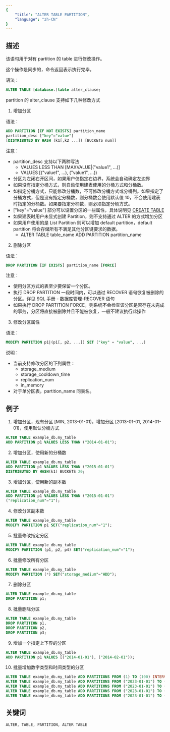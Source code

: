```yaml
---
{
    "title": "ALTER TABLE PARTITION",
    "language": "zh-CN"
}
---
```


<!--
Licensed to the Apache Software Foundation (ASF) under one
or more contributor license agreements.  See the NOTICE file
distributed with this work for additional information
regarding copyright ownership.  The ASF licenses this file
to you under the Apache License, Version 2.0 (the
"License"); you may not use this file except in compliance
with the License.  You may obtain a copy of the License at

  http://www.apache.org/licenses/LICENSE-2.0

Unless required by applicable law or agreed to in writing,
software distributed under the License is distributed on an
"AS IS" BASIS, WITHOUT WARRANTIES OR CONDITIONS OF ANY
KIND, either express or implied.  See the License for the
specific language governing permissions and limitations
under the License.
-->


## 描述

该语句用于对有 partition 的 table 进行修改操作。

这个操作是同步的，命令返回表示执行完毕。

语法：

```sql
ALTER TABLE [database.]table alter_clause;
```

partition 的 alter_clause 支持如下几种修改方式

1. 增加分区

语法：

```sql
ADD PARTITION [IF NOT EXISTS] partition_name 
partition_desc ["key"="value"]
[DISTRIBUTED BY HASH (k1[,k2 ...]) [BUCKETS num]]
```

注意：

- partition_desc 支持以下两种写法
  - VALUES LESS THAN [MAXVALUE|("value1", ...)]
  - VALUES [("value1", ...), ("value1", ...))
- 分区为左闭右开区间，如果用户仅指定右边界，系统会自动确定左边界
- 如果没有指定分桶方式，则自动使用建表使用的分桶方式和分桶数。
- 如指定分桶方式，只能修改分桶数，不可修改分桶方式或分桶列。如果指定了分桶方式，但是没有指定分桶数，则分桶数会使用默认值 10，不会使用建表时指定的分桶数。如果要指定分桶数，则必须指定分桶方式。
- ["key"="value"] 部分可以设置分区的一些属性，具体说明见 [CREATE TABLE](../Create/CREATE-TABLE.md)
- 如果建表时用户未显式创建 Partition，则不支持通过 ALTER 的方式增加分区
- 如果用户使用的是 List Partition 则可以增加 default partition，default partition 将会存储所有不满足其他分区键要求的数据。
  -  ALTER TABLE table_name ADD PARTITION partition_name

2. 删除分区

语法：

```sql
DROP PARTITION [IF EXISTS] partition_name [FORCE]
```

 注意：

- 使用分区方式的表至少要保留一个分区。
- 执行 DROP PARTITION 一段时间内，可以通过 RECOVER 语句恢复被删除的分区。详见 SQL 手册 - 数据库管理-RECOVER 语句
- 如果执行 DROP PARTITION FORCE，则系统不会检查该分区是否存在未完成的事务，分区将直接被删除并且不能被恢复，一般不建议执行此操作

3. 修改分区属性

 语法：

```sql
MODIFY PARTITION p1|(p1[, p2, ...]) SET ("key" = "value", ...)
```

说明：

- 当前支持修改分区的下列属性：
  - storage_medium
  - storage_cooldown_time
  - replication_num 
  - in_memory
-  对于单分区表，partition_name 同表名。

## 例子

1. 增加分区，现有分区 [MIN, 2013-01-01)，增加分区 [2013-01-01, 2014-01-01)，使用默认分桶方式

```sql
ALTER TABLE example_db.my_table
ADD PARTITION p1 VALUES LESS THAN ("2014-01-01");
```

2. 增加分区，使用新的分桶数

```sql
ALTER TABLE example_db.my_table
ADD PARTITION p1 VALUES LESS THAN ("2015-01-01")
DISTRIBUTED BY HASH(k1) BUCKETS 20;
```

3. 增加分区，使用新的副本数

```sql
ALTER TABLE example_db.my_table
ADD PARTITION p1 VALUES LESS THAN ("2015-01-01")
("replication_num"="1");
```

4. 修改分区副本数

```sql
ALTER TABLE example_db.my_table
MODIFY PARTITION p1 SET("replication_num"="1");
```

5. 批量修改指定分区

```sql
ALTER TABLE example_db.my_table
MODIFY PARTITION (p1, p2, p4) SET("replication_num"="1");
```

6. 批量修改所有分区

```sql
ALTER TABLE example_db.my_table
MODIFY PARTITION (*) SET("storage_medium"="HDD");
```

7. 删除分区

```sql
ALTER TABLE example_db.my_table
DROP PARTITION p1;
```

8. 批量删除分区

```sql
ALTER TABLE example_db.my_table
DROP PARTITION p1,
DROP PARTITION p2,
DROP PARTITION p3;
```

9. 增加一个指定上下界的分区

```sql
ALTER TABLE example_db.my_table
ADD PARTITION p1 VALUES [("2014-01-01"), ("2014-02-01")); 
```

10. 批量增加数字类型和时间类型的分区

```sql
ALTER TABLE example_db.my_table ADD PARTITIONS FROM (1) TO (100) INTERVAL 10;
ALTER TABLE example_db.my_table ADD PARTITIONS FROM ("2023-01-01") TO ("2025-01-01") INTERVAL 1 YEAR;
ALTER TABLE example_db.my_table ADD PARTITIONS FROM ("2023-01-01") TO ("2025-01-01") INTERVAL 1 MONTH;
ALTER TABLE example_db.my_table ADD PARTITIONS FROM ("2023-01-01") TO ("2025-01-01") INTERVAL 1 WEEK;
ALTER TABLE example_db.my_table ADD PARTITIONS FROM ("2023-01-01") TO ("2025-01-01") INTERVAL 1 DAY;
```

## 关键词

```text
ALTER, TABLE, PARTITION, ALTER TABLE
```



